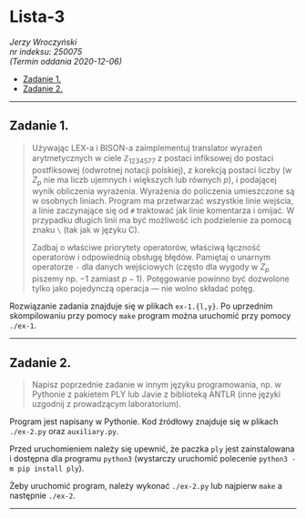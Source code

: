 # Lista-3

*Jerzy Wroczyński*\
*nr indeksu: 250075*\
*(Termin oddania 2020-12-06)*

- [Zadanie 1.](#zadanie-1)
- [Zadanie 2.](#zadanie-2)

---

## Zadanie 1.

> Używając LEX-a i BISON-a zaimplementuj translator wyrażeń arytmetycznych w ciele $\mathbb{Z}_{1234577}$ z postaci infiksowej do postaci postfiksowej (odwrotnej notacji polskiej), z korekcją postaci liczby (w $Z_p$ nie ma liczb ujemnych i większych lub równych $p$), i podającej wynik obliczenia wyrażenia. Wyrażenia do policzenia umieszczone są w osobnych liniach. Program ma przetwarzać wszystkie linie wejścia, a linie zaczynające się od `#` traktować jak linie komentarza i omijać. W przypadku długich linii ma być możliwość ich podzielenie za pomocą znaku `\` (tak jak w języku C).
>
> Zadbaj o właściwe priorytety operatorów, właściwą łączność operatorów i odpowiednią obsługę błędów. Pamiętaj o unarnym operatorze `-` dla danych wejściowych (często dla wygody w $Z_p$ piszemy np. $−1$ zamiast $p−1$). Potęgowanie powinno być dozwolone tylko jako pojedynczą operacja — nie wolno składać potęg.

Rozwiązanie zadania znajduje się w plikach `ex-1.{l,y}`. Po uprzednim skompilowaniu przy pomocy `make` program można uruchomić przy pomocy `./ex-1`.

---

## Zadanie 2.

> Napisz poprzednie zadanie w innym języku programowania, np. w Pythonie z pakietem PLY lub Javie z biblioteką ANTLR (inne języki uzgodnij z prowadzącym laboratorium).

Program jest napisany w Pythonie. Kod źródłowy znajduje się w plikach `./ex-2.py` oraz `auxiliary.py`.

Przed uruchomieniem należy się upewnić, że paczka `ply` jest zainstalowana i dostępna dla programu `python3` (wystarczy uruchomić polecenie `python3 -m pip install ply`).

Żeby uruchomić program, należy wykonać `./ex-2.py` lub najpierw `make` a następnie `./ex-2`.

---

